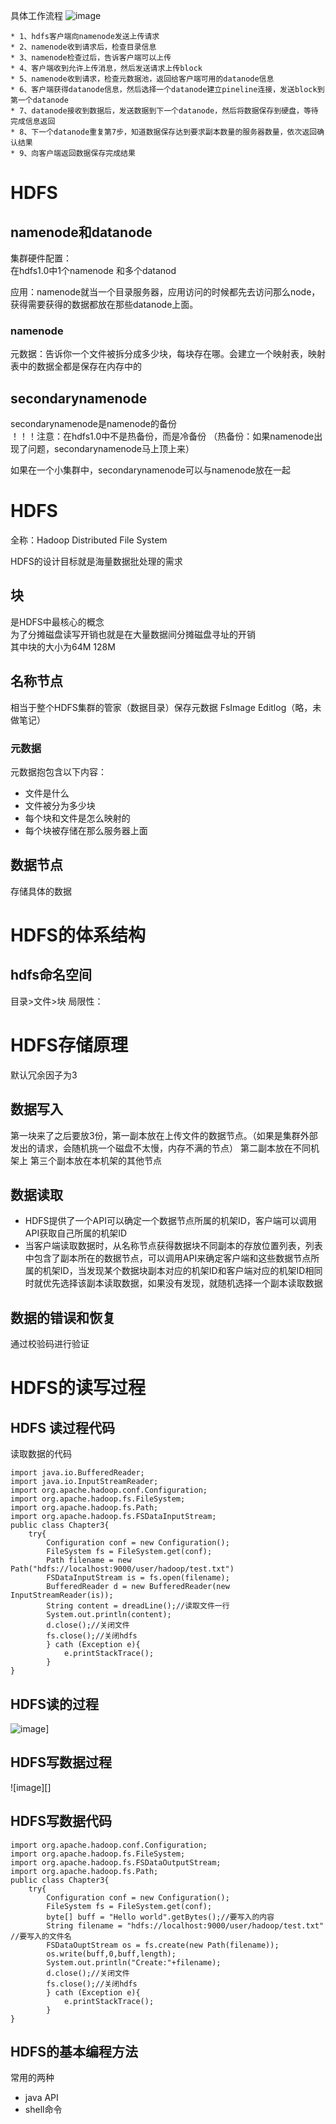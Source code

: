 具体工作流程
![image](https://github.com/SunMinghui19/k8s-hadoop-hdfs-/blob/master/image/hdfs-princple.png)
```
* 1、hdfs客户端向namenode发送上传请求
* 2、namenode收到请求后，检查目录信息
* 3、namenode检查过后，告诉客户端可以上传
* 4、客户端收到允许上传消息，然后发送请求上传block
* 5、namenode收到请求，检查元数据池，返回给客户端可用的datanode信息
* 6、客户端获得datanode信息，然后选择一个datanode建立pineline连接，发送block到第一个datanode
* 7、datanode接收到数据后，发送数据到下一个datanode，然后将数据保存到硬盘，等待完成信息返回
* 8、下一个datanode重复第7步，知道数据保存达到要求副本数量的服务器数量，依次返回确认结果
* 9、向客户端返回数据保存完成结果
```

# HDFS
## namenode和datanode
集群硬件配置：  
 在hdfs1.0中1个namenode 和多个datanod  
 
 应用：namenode就当一个目录服务器，应用访问的时候都先去访问那么node，获得需要获得的数据都放在那些datanode上面。  
 ### namenode
 元数据：告诉你一个文件被拆分成多少块，每块存在哪。会建立一个映射表，映射表中的数据全都是保存在内存中的
 ## secondarynamenode
 secondarynamenode是namenode的备份  
 ！！！注意：在hdfs1.0中不是热备份，而是冷备份  （热备份：如果namenode出现了问题，secondarynamenode马上顶上来）  
 
 如果在一个小集群中，secondarynamenode可以与namenode放在一起  
 
 
# HDFS
全称：Hadoop Distributed File System  

HDFS的设计目标就是海量数据批处理的需求  

## 块
是HDFS中最核心的概念  
为了分摊磁盘读写开销也就是在大量数据间分摊磁盘寻址的开销  
其中块的大小为64M 128M  
## 名称节点
相当于整个HDFS集群的管家（数据目录）保存元数据
FsImage Editlog（略，未做笔记）

### 元数据
 元数据抱包含以下内容：
 * 文件是什么
 * 文件被分为多少块
 * 每个块和文件是怎么映射的
 * 每个块被存储在那么服务器上面
## 数据节点
存储具体的数据

# HDFS的体系结构
## hdfs命名空间
目录>文件>块
局限性：

# HDFS存储原理
默认冗余因子为3
## 数据写入
第一块来了之后要放3份，第一副本放在上传文件的数据节点。（如果是集群外部发出的请求，会随机挑一个磁盘不太慢，内存不满的节点）
第二副本放在不同机架上
第三个副本放在本机架的其他节点
## 数据读取
* HDFS提供了一个API可以确定一个数据节点所属的机架ID，客户端可以调用API获取自己所属的机架ID
* 当客户端读取数据时，从名称节点获得数据块不同副本的存放位置列表，列表中包含了副本所在的数据节点，可以调用API来确定客户端和这些数据节点所属的机架ID，当发现某个数据块副本对应的机架ID和客户端对应的机架ID相同时就优先选择该副本读取数据，如果没有发现，就随机选择一个副本读取数据

## 数据的错误和恢复
通过校验码进行验证

# HDFS的读写过程
## HDFS 读过程代码
读取数据的代码
```
import java.io.BufferedReader;
import java.io.InputStreamReader;
import org.apache.hadoop.conf.Configuration;
import org.apache.hadoop.fs.FileSystem;
import org.apache.hadoop.fs.Path;
import org.apache.hadoop.fs.FSDataInputStream;
public class Chapter3{
    try{
        Configuration conf = new Configuration();
        FileSystem fs = FileSystem.get(conf);
        Path filename = new Path("hdfs://localhost:9000/user/hadoop/test.txt")
        FSDataInputStream is = fs.open(filename);
        BufferedReader d = new BufferedReader(new InputStreamReader(is));
        String content = dreadLine();//读取文件一行
        System.out.println(content);
        d.close();//关闭文件
        fs.close();//关闭hdfs
        } cath (Exception e){
            e.printStackTrace();
        }
}
```
## HDFS读的过程
![image](hadoop-consist)]


## HDFS写数据过程
![image][]

## HDFS写数据代码
```
import org.apache.hadoop.conf.Configuration;
import org.apache.hadoop.fs.FileSystem;
import org.apache.hadoop.fs.FSDataOutputStream;
import org.apache.hadoop.fs.Path;
public class Chapter3{
    try{
        Configuration conf = new Configuration();
        FileSystem fs = FileSystem.get(conf);
        byte[] buff = "Hello world".getBytes();//要写入的内容
        String filename = "hdfs://localhost:9000/user/hadoop/test.txt" //要写入的文件名
        FSDataOuptStream os = fs.create(new Path(filename));
        os.write(buff,0,buff,length);
        System.out.println("Create:"+filename);
        d.close();//关闭文件
        fs.close();//关闭hdfs
        } cath (Exception e){
            e.printStackTrace();
        }
}

```
## HDFS的基本编程方法

常用的两种
* java API
* shell命令



